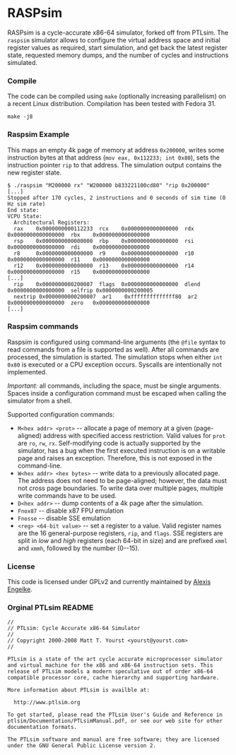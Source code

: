 # RASPsim

RASPsim is a cycle-accurate x86-64 simulator, forked off from PTLsim. The
`raspsim` simulator allows to configure the virtual address space and initial
register values as required, start simulation, and get back the latest register
state, requested memory dumps, and the number of cycles and instructions
simulated.

### Compile
The code can be compiled using `make` (optionally increasing parallelism) on a
recent Linux distribution. Compilation has been tested with Fedora 31.
```
make -j8
```

### Raspsim Example
This maps an empty 4k page of memory at address `0x200000`, writes some
instruction bytes at that address (`mov eax, 0x112233; int 0x80`), sets the
instruction pointer `rip` to that address. The simulation output contains the
new register state.
```
$ ./raspsim "M200000 rx" "W200000 b833221100cd80" "rip 0x200000"
[...]
Stopped after 170 cycles, 2 instructions and 0 seconds of sim time (0 Hz sim rate)
End state:
VCPU State:
  Architectural Registers:
  rax    0x0000000000112233  rcx    0x0000000000000000  rdx    0x0000000000000000  rbx    0x0000000000000000
  rsp    0x0000000000000000  rbp    0x0000000000000000  rsi    0x0000000000000000  rdi    0x0000000000000000
  r8     0x0000000000000000  r9     0x0000000000000000  r10    0x0000000000000000  r11    0x0000000000000000
  r12    0x0000000000000000  r13    0x0000000000000000  r14    0x0000000000000000  r15    0x0000000000000000
[...]
  rip    0x0000000000200007  flags  0x0000000000000000  dlend  0x0000000000000000  selfrip 0x0000000000200005
  nextrip 0x0000000000200007  ar1    0xffffffffffffff80  ar2    0x0000000000000000  zero   0x0000000000000000
[...]
```

### Raspsim commands

Raspsim is configured using command-line arguments (the `@file` syntax to read
commands from a file is supported as well). After all commands are processed,
the simulation is started. The simulation stops when either `int 0x80` is
executed or a CPU exception occurs. Syscalls are intentionally not implemented.

_Important:_ all commands, including the space, must be single arguments. Spaces
inside a configuration command must be escaped when calling the simulator from a
shell.

Supported configuration commands:

- `M<hex addr> <prot>` -- allocate a page of memory at a given (page-aligned)
  address with specified access restriction. Valid values for `prot` are `ro`,
  `rw`, `rx`. Self-modifying code is actually supported by the simulator,
  has a bug when the first executed instruction is on a writable page and raises
  an exception. Therefore, this is not exposed in the command-line.
- `W<hex addr> <hex bytes>` -- write data to a previously allocated page. The
  address does not need to be page-aligned; however, the data must not cross
  page boundaries. To write data over multiple pages, multiple write commands
  have to be used.
- `D<hex addr>` -- dump contents of a 4k page after the simulation.
- `Fnox87` -- disable x87 FPU emulation
- `Fnosse` -- disable SSE emulation
- `<reg> <64-bit value>` -- set a register to a value. Valid register names are
  the 16 general-purpose registers, `rip`, and `flags`. SSE registers are split
  in _low_ and _high_ registers (each 64-bit in size) and are prefixed `xmml`
  and `xmmh`, followed by the number (0--15).

### License
This code is licensed under GPLv2 and currently maintained by
[Alexis Engelke](https://www.in.tum.de/caps/mitarbeiter/engelke/).

### Orginal PTLsim README

```
//
// PTLsim: Cycle Accurate x86-64 Simulator
//
// Copyright 2000-2008 Matt T. Yourst <yourst@yourst.com>
//

PTLsim is a state of the art cycle accurate microprocessor simulator
and virtual machine for the x86 and x86-64 instruction sets. This
release of PTLsim models a modern speculative out of order x86-64
compatible processor core, cache hierarchy and supporting hardware.

More information about PTLsim is availble at:

  http://www.ptlsim.org

To get started, please read the PTLsim User's Guide and Reference in
ptlsim/Documentation/PTLsimManual.pdf, or see our web site for other
documentation formats.

The PTLsim software and manual are free software; they are licensed
under the GNU General Public License version 2.
```

